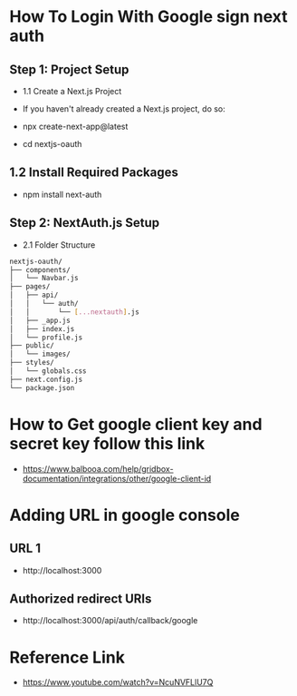 # How To Login With Google sign next auth 

## Step 1: Project Setup
- 1.1 Create a Next.js Project

- If you haven't already created a Next.js project, do so:

- npx create-next-app@latest

- cd nextjs-oauth


## 1.2 Install Required Packages

- npm install next-auth


## Step 2: NextAuth.js Setup
- 2.1 Folder Structure


```bash
nextjs-oauth/
├── components/
│   └── Navbar.js
├── pages/
│   ├── api/
│   │   └── auth/
│   │       └── [...nextauth].js
│   ├── _app.js
│   ├── index.js
│   └── profile.js
├── public/
│   └── images/
├── styles/
│   └── globals.css
├── next.config.js
└── package.json
```

# How to Get google client key and secret key follow this link 

- https://www.balbooa.com/help/gridbox-documentation/integrations/other/google-client-id

# Adding URL in google console 

## URL 1

- http://localhost:3000

## Authorized redirect URIs

- http://localhost:3000/api/auth/callback/google


# Reference Link 

- https://www.youtube.com/watch?v=NcuNVFLlU7Q

